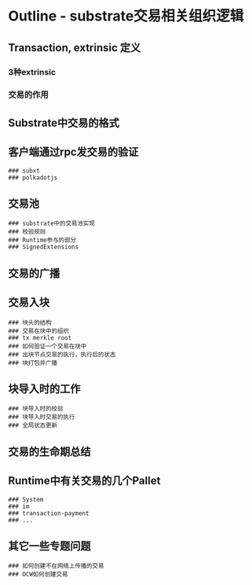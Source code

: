 # Outline - substrate交易相关组织逻辑

## Transaction, extrinsic 定义
  ### 3种extrinsic
  ### 交易的作用
  
## Substrate中交易的格式

## 客户端通过rpc发交易的验证
    ### subxt
    ### polkadotjs

## 交易池
    ### substrate中的交易池实现
    ### 校验规则
    ### Runtime参与的部分
    ### SignedExtensions

## 交易的广播

## 交易入块
    ### 块头的结构
    ### 交易在块中的组织
    ### tx merkle root
    ### 如何验证一个交易在块中
    ### 出块节点交易的执行，执行后的状态
    ### 块打包并广播

## 块导入时的工作
    ### 块导入时的校验
    ### 块导入时交易的执行
    ### 全局状态更新
    
## 交易的生命期总结

## Runtime中有关交易的几个Pallet
    ### System
    ### im
    ### transaction-payment
    ### ...

## 其它一些专题问题
    ### 如何创建不在网络上传播的交易
    ### OCW如何创建交易
